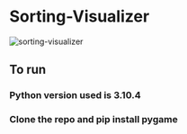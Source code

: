 # Sorting-Visualizer
![sorting-visualizer](https://user-images.githubusercontent.com/58765597/230361564-452dc53e-d544-4bf8-bc1f-2d1c16b7f28b.png)


## To run
### Python version used is 3.10.4
### Clone the repo and pip install pygame
